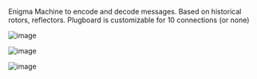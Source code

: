 Enigma Machine to encode and decode messages. 
Based on historical rotors, reflectors. 
Plugboard is customizable for 10 connections (or none)

![image](https://github.com/user-attachments/assets/e23feb36-2279-40a5-a17c-835b07c248e3)

![image](https://github.com/user-attachments/assets/e7684c85-2f33-48b1-abb0-540da4041ed1)

![image](https://github.com/user-attachments/assets/6d5ae2df-6a37-4c6c-8449-f71d7e5dfdb2)
